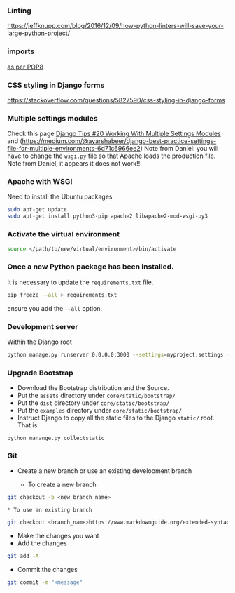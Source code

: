 ### Linting
https://jeffknupp.com/blog/2016/12/09/how-python-linters-will-save-your-large-python-project/


### imports
[as per POP8](https://pep8.org/#imports)

### CSS styling in Django forms
https://stackoverflow.com/questions/5827590/css-styling-in-django-forms

### Multiple settings modules
Check this page [Django Tips #20 Working With Multiple Settings Modules](https://simpleisbetterthancomplex.com/tips/2017/07/03/django-tip-20-working-with-multiple-settings-modules.html) and (https://medium.com/@ayarshabeer/django-best-practice-settings-file-for-multiple-environments-6d71c6966ee2)
Note from Daniel: you will have to change the `wsgi.py` file so that Apache loads the production file.
Note from Daniel, it appears it does not work!!!

### Apache with WSGI
Need to install the Ubuntu packages
```bash
sudo apt-get update
sudo apt-get install python3-pip apache2 libapache2-mod-wsgi-py3
```


### Activate the virtual environment
```bash
source </path/to/new/virtual/environment>/bin/activate
```


### Once a new Python package has been installed.
It is necessary to update the `requirements.txt` file.
```bash
pip freeze --all > requirements.txt
```
ensure you add the `--all` option.

### Development server
Within the Django root
```bash
python manage.py runserver 0.0.0.0:3000 --settings=myproject.settings --insecure
```

### Upgrade Bootstrap
* Download the Bootstrap distribution and the Source.
* Put the `assets` directory under `core/static/bootstrap/`
* Put the `dist` directory under `core/static/bootstrap/`
* Put the `examples` directory under `core/static/bootstrap/`
* Instruct Django to copy all the static files to the Django `static/` root. That is:
```bashsource
python manange.py collectstatic
```


### Git
* Create a new branch or use an existing development branch

    * To create a new branch
```bash
git checkout -b <new_branch_name>
```

    * To use an existing branch
```bash
git checkout <branch_name>https://www.markdownguide.org/extended-syntax
```

* Make the changes you want
* Add the changes
```bash
git add -A
```
* Commit the changes
```bash
git commit -m "<message"
```
